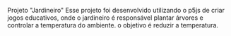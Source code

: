 Projeto "Jardineiro"
Esse projeto foi desenvolvido utilizando o p5js de criar jogos educativos, onde o jardineiro é responsável plantar árvores e controlar a temperatura do ambiente.
o objetivo é reduzir a temperatura.
